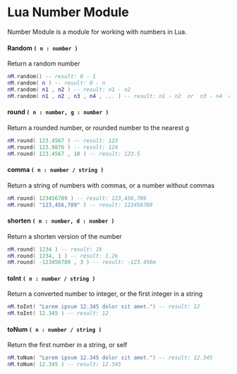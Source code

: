 # Lua Number Module

Number Module is a module for working with numbers in Lua.

#### Random `( n : number )`
Return a random number
```lua
nM.random() -- result: 0 - 1
nM.random( n ) -- result: 0 - n
nM.random( n1 , n2 ) -- result: n1 - n2
nM.random( n1 , n2 , n3 , n4 , ... ) -- result: n1 - n2  or  n3 - n4  or  ...
```

#### round `( n : number, g : number )`
Return a rounded number, or rounded number to the nearest g
```lua
nM.round( 123.4567 ) -- result: 123
nM.round( 123.9876 ) -- result: 124
nM.round( 123.4567 , 10 ) -- result: 123.5
```

#### comma  `( n : number / string )`
Return a string of numbers with commas, or a number without commas
```lua
nM.round( 123456789 ) -- result: 123,456,789
nM.round( "123,456,789" ) -- result: 123456789
```

#### shorten `( n : number, d : number )`
Return a shorten version of the number
```lua
nM.round( 1234 ) -- result: 1k
nM.round( 1234, 1 ) -- result: 1.2k
nM.round( -123456789 , 3 ) -- result: -123.456m
```

#### toInt ` ( n : number / string ) `
Return a converted number to integer, or the first integer in a string
```lua
nM.toInt( "Lorem ipsum 12.345 dolor sit amet.") -- result: 12
nM.toInt( 12.345 ) -- result: 12
```

#### toNum ` ( n : number / string ) `
Return the first number in a string, or self
```lua
nM.toNum( "Lorem ipsum 12.345 dolor sit amet.") -- result: 12.345
nM.toNum( 12.345 ) -- result: 12.345
```



